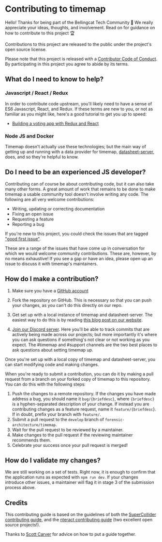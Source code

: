 # Contributing to timemap 

Hello! Thanks for being part of the Bellingcat Tech Community 💪 We really appreciate your ideas, thoughts, and involvement. Read on for guidance on how to contribute to this project 🏆

Contributions to this project are released to the public under the project's open source license.

Please note that this project is released with a [Contributor Code of Conduct](https://github.com/bellingcat/.github/blob/main/CODE_OF_CONDUCT.md). By participating in this project you agree to abide by its terms.

## What do I need to know to help?
### Javascript / React / Redux
In order to contribute code upstream, you'll likely need to have a sense of ES6
Javascript, React, and Redux. If these terms are new to you, or not as familiar
as you might like, here's a good tutorial to get you up to speed:

- [Building a voting app with Redux and React](https://teropa.info/blog/2015/09/10/full-stack-redux-tutorial.html)

### Node JS and Docker
Timemap doesn't actually use these technologies; but the main way of getting up
and running with a data provider for timemap,
[datasheet-server](https://github.com/forensic-architecture/datasheet-server),
does, and so they're helpful to know.

## Do I need to be an experienced JS developer? 
Contributing can of course be about contributing code, but it can also take
many other forms. A great amount of work that remains to be done to make
timemap a usable community tool doesn't involve writing any code. The following
are all very welcome contributions:

- Writing, updating or correcting documentation
- Fixing an open issue
- Requesting a feature
- Reporting a bug

If you're new to this project, you could check the issues that are tagged
["good first issue"](https://github.com/forensic-architecture/timemap/issues?q=is%3Aopen+is%3Aissue+label%3A%22good+first+issue%22).

These are a range of the issues that have come up in conversation for which we
would welcome community contributions. These are, however, by no means
exhaustive! If you see a gap or have an idea, please open up an issue to
discuss it with timemap's maintainers.

## How do I make a contribution? 

1. Make sure you have a [GitHub account](https://github.com/signup/free)
2. Fork the repository on GitHub. This is necessary so that you can push your
    changes, as you can't do this directly on our repo.

3. Get set up with a local instance of timemap and datasheet-server. The easiest
    way to do this is by reading [this blog post on our website](https://forensic-architecture.org/investigation/timemap-for-cartographic-platforms).
4. [Join our Discord server](https://discord.gg/PjHKHJD5KX). Here you'll be able
    to track commits that are actively being made across our projects; but more
    importantly it's where you can ask questions if something's not clear or
    not working as you expect. The #timemap and #support channels are the two
    best places to ask questions about setting timemap up.

Once you're set up with a local copy of timemap and datasheet-server, you can
start modifying code and making changes. 

When you're ready to submit a contribution, you can do it by making a pull
request from a branch on your forked copy of timemap to this repository. You
can do this with the following steps:
1. Push the changes to a remote repository. If the changes you have made
   address a bug, you should name it `bug/{briefdesc}`, where `{briefdesc}` is
   a hyphen-separated description of your change. If instead you are
   contributing changes as a feature request, name it `feature/{briefdesc`}. If
   in doubt, prefix your branch with `feature/`.
2. Submit a pull request to the `develop` branch of `forensic-architecture/timemap`.
3. Wait for the pull request to be reviewed by a maintainer.
4. Make changes to the pull request if the reviewing maintainer recommends
   them.
5. Celebrate your success once your pull request is merged!

## How do I validate my changes?
We are still working on a set of tests. Right now, it is enough to confirm that
the application runs as expected with `npm run dev`. If your changes introduce
other issues, a maintainer will flag it in stage 3 of the submission process
above.

## Credits 
This contributing guide is based on the guidelines of both the 
[SuperCollider contributing guide](https://raw.githubusercontent.com/supercollider/supercollider/develop/CONTRIBUTING.md),
and the [nteract contributing
guide](https://github.com/nteract/nteract/blob/master/CONTRIBUTING.md) (two
excellent open source projects!).

Thanks to [Scott Carver](https://github.com/scztt) for advice on how to put
a guide together.
